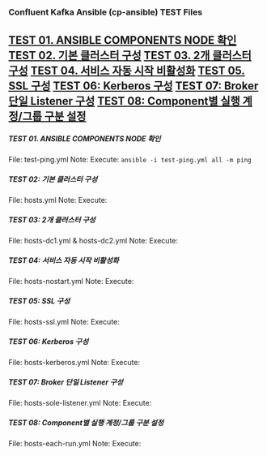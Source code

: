 
### Confluent Kafka Ansible (cp-ansible) TEST Files 
[TEST 01. ANSIBLE COMPONENTS NODE 확인](#test-01-ansible-components-node-확인)
[TEST 02. 기본 클러스터 구성](#test-02-기본-클러스터-구성)
[TEST 03. 2개 클러스터 구성](#test-03-2개-클러스터-구성)
[TEST 04. 서비스 자동 시작 비활성화](#test-04-서비스-자동-시작-비활성화)
[TEST 05. SSL 구성](#test-05-ssl-구성)
[TEST 06: Kerberos 구성](#test-06-kerberos-구성)
[TEST 07: Broker 단일 Listener 구성](#test-07-broker-단일-listener-구성)
[TEST 08: Component별 실행 계정/그룹 구분 설정](#test-08-Component별-실행-계정/그룹-구분-설정)
---------------------------------------------

##### TEST 01. ANSIBLE COMPONENTS NODE 확인
File: test-ping.yml
Note:
Execute: `ansible -i test-ping.yml all -m ping`  


##### TEST 02: 기본 클러스터 구성
File: hosts.yml 
Note:
Execute: 

##### TEST 03: 2개 클러스터 구성 
File: hosts-dc1.yml & hosts-dc2.yml
Note:
Execute: 

##### TEST 04: 서비스 자동 시작 비활성화
File: hosts-nostart.yml 
Note:
Execute: 

##### TEST 05: SSL 구성
File: hosts-ssl.yml
Note:
Execute: 

##### TEST 06: Kerberos 구성
File: hosts-kerberos.yml
Note:
Execute: 

##### TEST 07: Broker 단일 Listener 구성
File: hosts-sole-listener.yml
Note:
Execute: 

##### TEST 08: Component별 실행 계정/그룹 구분 설정 
File: hosts-each-run.yml 
Note:
Execute: 
